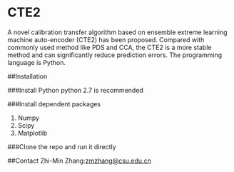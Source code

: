 # CTE2
A novel calibration transfer algorithm based on ensemble extreme learning machine auto-encoder (CTE2) has been proposed. Compared with commonly used method like PDS and CCA, the CTE2 is a more stable method and can significantly reduce prediction errors.
The programming language is Python.

##Installation

###Install Python
python 2.7 is recommended

###Install dependent packages
1. Numpy
2. Scipy
3. Matplotlib

###Clone the repo and run it directly

##Contact
Zhi-Min Zhang:zmzhang@csu.edu.cn



